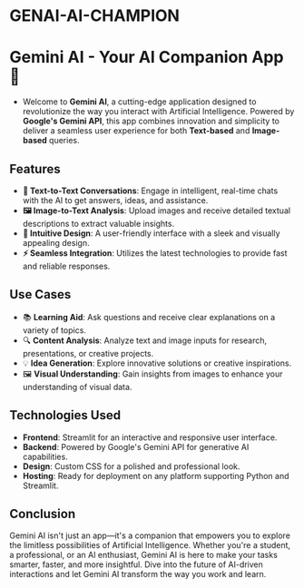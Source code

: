 # GENAI-AI-CHAMPION
# **Gemini AI - Your AI Companion App 🚀**  

- Welcome to **Gemini AI**, a cutting-edge application designed to revolutionize the way you interact with Artificial Intelligence. Powered by **Google's Gemini API**, this app combines innovation and simplicity to deliver a seamless user experience for both **Text-based** and **Image-based** queries.  

## **Features**  
- **📝 Text-to-Text Conversations**: Engage in intelligent, real-time chats with the AI to get answers, ideas, and assistance.  
- **🖼️ Image-to-Text Analysis**: Upload images and receive detailed textual descriptions to extract valuable insights.  
- **🎨 Intuitive Design**: A user-friendly interface with a sleek and visually appealing design.  
- **⚡ Seamless Integration**: Utilizes the latest technologies to provide fast and reliable responses.  

## **Use Cases**  
- 📚 **Learning Aid**: Ask questions and receive clear explanations on a variety of topics.  
- 🔍 **Content Analysis**: Analyze text and image inputs for research, presentations, or creative projects.  
- 💡 **Idea Generation**: Explore innovative solutions or creative inspirations.  
- 🖼️ **Visual Understanding**: Gain insights from images to enhance your understanding of visual data.  

## **Technologies Used**  
- **Frontend**: Streamlit for an interactive and responsive user interface.  
- **Backend**: Powered by Google's Gemini API for generative AI capabilities.  
- **Design**: Custom CSS for a polished and professional look.  
- **Hosting**: Ready for deployment on any platform supporting Python and Streamlit.  

## **Conclusion**  
Gemini AI isn't just an app—it's a companion that empowers you to explore the limitless possibilities of Artificial Intelligence. Whether you're a student, a professional, or an AI enthusiast, Gemini AI is here to make your tasks smarter, faster, and more insightful. Dive into the future of AI-driven interactions and let Gemini AI transform the way you work and learn.  

